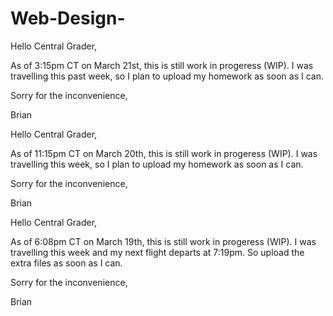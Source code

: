# Web-Design-

Hello Central Grader,

As of 3:15pm CT on March 21st, this is still work in progeress (WIP). I was travelling this past week, so I plan to upload my homework as soon as I can. 

Sorry for the inconvenience,

Brian




Hello Central Grader,

As of 11:15pm CT on March 20th, this is still work in progeress (WIP). I was travelling this week, so I plan to upload my homework as soon as I can. 

Sorry for the inconvenience,

Brian



Hello Central Grader,

As of 6:08pm CT on March 19th, this is still work in progeress (WIP). I was travelling this week and my next flight departs at 7:19pm. So upload the extra files as soon as I can. 

Sorry for the inconvenience,

Brian